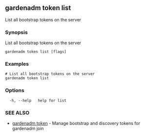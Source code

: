 ## gardenadm token list

List all bootstrap tokens on the server

### Synopsis

List all bootstrap tokens on the server

```
gardenadm token list [flags]
```

### Examples

```
# List all bootstrap tokens on the server
gardenadm token list
```

### Options

```
  -h, --help   help for list
```

### SEE ALSO

* [gardenadm token](gardenadm_token.md)	 - Manage bootstrap and discovery tokens for gardenadm join

